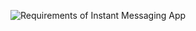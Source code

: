 

![Requirements of Instant Messaging App](http://www.plantuml.com/plantuml/proxy?cache=no&src=https://raw.githubusercontent.com/santojos/Distributed-Systems/main/Design/Instant-Messaging/requirements.iuml)
